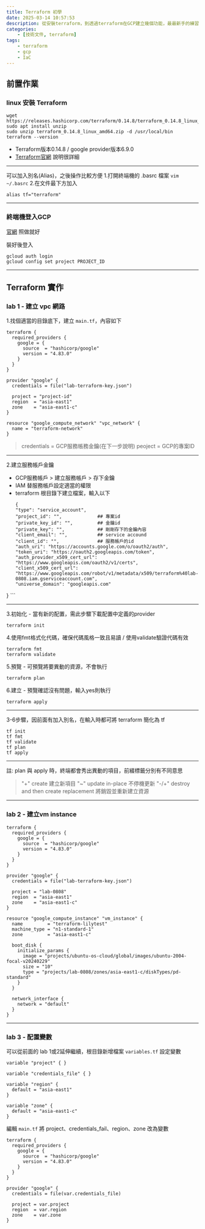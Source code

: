 ```yaml
---
title: Terraform 初學
date: 2025-03-14 10:57:53
description: 從安裝terraform，到透過terraform在GCP建立幾個功能，最最新手的練習過程紀錄。
categories: 
    - [技術文件, terraform]
tags: 
    - terraform
    - gcp
    - IaC
---
```


## 前置作業
### linux 安裝 Terraform
```
wget https://releases.hashicorp.com/terraform/0.14.8/terraform_0.14.8_linux_amd64.zip
sudo apt install unzip
sudo unzip terraform_0.14.8_linux_amd64.zip -d /usr/local/bin
terraform --version
```
- Terraform版本0.14.8 / google provider版本6.9.0
- [Terraform官網](https://developer.hashicorp.com/terraform/tutorials/gcp-get-started/install-cli) 說明很詳細

---
可以加入別名(Alias)，之後操作比較方便
1.打開終端機的 .basrc 檔案 `vim ~/.basrc`
2.在文件最下方加入

```
alias tf="terraform"
```

---

### 終端機登入GCP
[官網](https://cloud.google.com/sdk/docs/install) 照做就好

裝好後登入
```
gcloud auth login
gcloud config set project PROJECT_ID
```

---

## Terraform 實作
### lab 1 - 建立 vpc 網路

1.找個適當的目錄底下，建立 `main.tf`，內容如下
```
terraform {
  required_providers {
    google = {
      source  = "hashicorp/google"
      version = "4.83.0"
    }
  }
}

provider "google" {
  credentials = file("lab-terraform-key.json")

  project = "project-id"
  region  = "asia-east1"
  zone    = "asia-east1-c"
}

resource "google_compute_network" "vpc_network" {
  name = "terraform-network"
}
```
> credentials = GCP服務帳務金鑰(在下一步說明)
> peoject = GCP的專案ID

---

2.建立服務帳戶金鑰
* GCP服務帳戶 > 建立服務帳戶 > 存下金鑰
* IAM 替服務帳戶設定適當的權限
* terraform 根目錄下建立檔案，輸入以下
    ```
    {
  "type": "service_account",
  "project_id": "",             ## 專案id
  "private_key_id": "",         ## 金鑰id
  "private_key": "",            ## 剛剛存下的金鑰內容
  "client_email": "",           ## service accound
  "client_id": "",              ## 服務帳戶的id
  "auth_uri": "https://accounts.google.com/o/oauth2/auth",
  "token_uri": "https://oauth2.googleapis.com/token",
  "auth_provider_x509_cert_url": "https://www.googleapis.com/oauth2/v1/certs",
  "client_x509_cert_url": "https://www.googleapis.com/robot/v1/metadata/x509/terraform%40lab-0808.iam.gserviceaccount.com",
  "universe_domain": "googleapis.com"
}
    ```

---

3.初始化 - 當有新的配置，需此步驟下載配置中定義的provider
```
terraform init
```

4.使用fmt格式化代碼，確保代碼風格一致且易讀 / 使用validate驗證代碼有效
```
terraform fmt
terraform validate
```

5.預覽 - 可預覽將要異動的資源，不會執行
```
terraform plan
```

6.建立 - 預覽確認沒有問題，輸入yes則執行
```
terraform apply
```
---
3-6步驟，因前面有加入別名，在輸入時都可將 terraform 簡化為 tf
```
tf init
tf fmt
tf validate
tf plan
tf apply
```

---

註: plan 與 apply 時，終端都會秀出異動的項目，前綴標籤分別有不同意思
> "+" create 建立新項目
  "~" update in-place 不停機更新
 "-/+" destroy and then create replacement 將銷毀並重新建立資源

---

### lab 2 - 建立vm instance
```
terraform {
  required_providers {
    google = {
      source  = "hashicorp/google"
      version = "4.83.0"
    }
  }
}

provider "google" {
  credentials = file("lab-terraform-key.json")

  project = "lab-0808"
  region  = "asia-east1"
  zone    = "asia-east1-c"
}

resource "google_compute_instance" "vm_instance" {
  name         = "terraform-lilytest"
  machine_type = "n1-standard-1"
  zone         = "asia-east1-c"

  boot_disk {
    initialize_params {
      image = "projects/ubuntu-os-cloud/global/images/ubuntu-2004-focal-v20240229"
      size = "10"
      type = "projects/lab-0808/zones/asia-east1-c/diskTypes/pd-standard"
    }
  }

  network_interface {
    network = "default"
  }
}
```

---

### lab 3 - 配置變數
可以從前面的 lab 1或2延伸繼續，根目錄新增檔案 `variables.tf`  設定變數
```
variable "project" { }

variable "credentials_file" { }

variable "region" {
  default = "asia-east1"
}

variable "zone" {
  default = "asia-east1-c"
}
```

編輯 `main.tf` 將 project、credentials_fail、region、zone 改為變數
```
terraform {
  required_providers {
    google = {
      source  = "hashicorp/google"
      version = "4.83.0"
    }
  }
}

provider "google" {
  credentials = file(var.credentials_file)

  project = var.project
  region  = var.region
  zone    = var.zone
}
```


